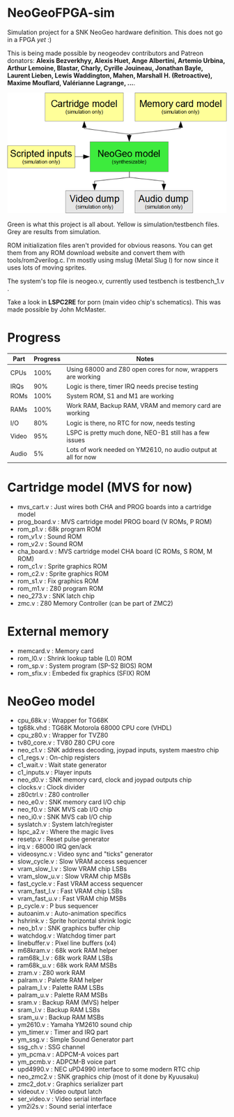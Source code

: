 # NeoGeoFPGA-sim
Simulation project for a SNK NeoGeo hardware definition. This does not go in a FPGA *yet* :)

This is being made possible by neogeodev contributors and Patreon donators: **Alexis Bezverkhyy, Alexis Huet, Ange Albertini, Artemio Urbina, Arthur Lemoine, Blastar, Charly, Cyrille Jouineau, Jonathan Bayle, Laurent Lieben, Lewis Waddington, Mahen, Marshall H. (Retroactive), Maxime Mouflard, Valérianne Lagrange, ...**.

![Diagram](Doc/ngfpgad1.png)

Green is what this project is all about. Yellow is simulation/testbench files. Grey are results from simulation.

ROM initialization files aren't provided for obvious reasons. You can get them from any ROM download website and convert them with tools/rom2verilog.c. I'm mostly using mslug (Metal Slug I) for now since it uses lots of moving sprites.

The system's top file is neogeo.v, currently used testbench is testbench_1.v .

Take a look in **LSPC2RE** for porn (main video chip's schematics). This was made possible by John McMaster.

# Progress

|Part|Progress|Notes|
|----|-----|-----|
|CPUs|100%|Using 68000 and Z80 open cores for now, wrappers are working|
|IRQs|90%|Logic is there, timer IRQ needs precise testing|
|ROMs|100%|System ROM, S1 and M1 are working|
|RAMs|100%|Work RAM, Backup RAM, VRAM and memory card are working|
|I/O|80%|Logic is there, no RTC for now, needs testing|
|Video|95%|LSPC is pretty much done, NEO-B1 still has a few issues|
|Audio|5%|Lots of work needed on YM2610, no audio output at all for now|

# Cartridge model (MVS for now)

* mvs_cart.v : Just wires both CHA and PROG boards into a cartridge model
* prog_board.v : MVS cartridge model PROG board (V ROMs, P ROM)
 * rom_p1.v : 68k program ROM
 * rom_v1.v : Sound ROM
 * rom_v2.v : Sound ROM
* cha_board.v : MVS cartridge model CHA board (C ROMs, S ROM, M ROM)
 * rom_c1.v : Sprite graphics ROM
 * rom_c2.v : Sprite graphics ROM
 * rom_s1.v : Fix graphics ROM
 * rom_m1.v : Z80 program ROM
 * neo_273.v : SNK latch chip
 * zmc.v : Z80 Memory Controller (can be part of ZMC2)

# External memory

* memcard.v : Memory card
* rom_l0.v : Shrink lookup table (L0) ROM
* rom_sp.v : System program (SP-S2 BIOS) ROM
* rom_sfix.v : Embeded fix graphics (SFIX) ROM

# NeoGeo model

* cpu_68k.v : Wrapper for TG68K
 * tg68k.vhd : TG68K Motorola 68000 CPU core (VHDL)
* cpu_z80.v : Wrapper for TVZ80
 * tv80_core.v : TV80 Z80 CPU core
* neo_c1.v : SNK address decoding, joypad inputs, system maestro chip
 * c1_regs.v : On-chip registers
 * c1_wait.v : Wait state generator
 * c1_inputs.v : Player inputs
* neo_d0.v : SNK memory card, clock and joypad outputs chip
 * clocks.v : Clock divider
 * z80ctrl.v : Z80 controller
* neo_e0.v : SNK memory card I/O chip
* neo_f0.v : SNK MVS cab I/O chip
* neo_i0.v : SNK MVS cab I/O chip
* syslatch.v : System latch/register
* lspc_a2.v : Where the magic lives
 * resetp.v : Reset pulse generator
 * irq.v : 68000 IRQ gen/ack
 * videosync.v : Video sync and "ticks" generator
 * slow_cycle.v : Slow VRAM access sequencer
  * vram_slow_l.v : Slow VRAM chip LSBs
  * vram_slow_u.v : Slow VRAM chip MSBs
 * fast_cycle.v : Fast VRAM access sequencer
  * vram_fast_l.v : Fast VRAM chip LSBs
  * vram_fast_u.v : Fast VRAM chip MSBs
 * p_cycle.v : P bus sequencer
 * autoanim.v : Auto-animation specifics
 * hshrink.v : Sprite horizontal shrink logic
* neo_b1.v : SNK graphics buffer chip
 * watchdog.v : Watchdog timer part
 * linebuffer.v : Pixel line buffers (x4)
* m68kram.v : 68k work RAM helper
 * ram68k_l.v : 68k work RAM LSBs
 * ram68k_u.v : 68k work RAM MSBs
* zram.v : Z80 work RAM
* palram.v : Palette RAM helper
 * palram_l.v : Palette RAM LSBs
 * palram_u.v : Palette RAM MSBs
* sram.v : Backup RAM (MVS) helper
 * sram_l.v : Backup RAM LSBs
 * sram_u.v : Backup RAM MSBs
* ym2610.v : Yamaha YM2610 sound chip
 * ym_timer.v : Timer and IRQ part
 * ym_ssg.v : Simple Sound Generator part
  * ssg_ch.v : SSG channel
 * ym_pcma.v : ADPCM-A voices part
 * ym_pcmb.v : ADPCM-B voice part
* upd4990.v : NEC uPD4990 interface to some modern RTC chip
* neo_zmc2.v : SNK graphics chip (most of it done by Kyuusaku)
 * zmc2_dot.v : Graphics serializer part
* videout.v : Video output latch
* ser_video.v : Video serial interface
* ym2i2s.v : Sound serial interface
